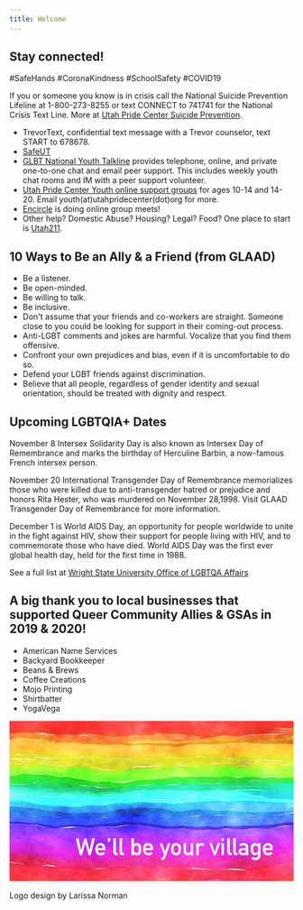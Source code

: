 ```yaml
---
title: Welcome
--- 
```


## Stay connected! 

#SafeHands #CoronaKindness #SchoolSafety #COVID19  

If you or someone you know is in crisis call the National Suicide Prevention Lifeline at 1-800-273-8255 or text CONNECT to 741741 for the National Crisis Text Line. More at [Utah Pride Center Suicide Prevention](https://utahpridecenter.org/prevention). 

- TrevorText, confidential text message with a Trevor counselor, text START to 678678. 
- [SafeUT](https://safeut.med.utah.edu)  
- [GLBT National Youth Talkline](https://www.glbtonline.org) provides telephone, online, and private one-to-one chat and email peer support. This includes weekly youth chat rooms and IM with a peer support volunteer. 
- [Utah Pride Center Youth online support groups](https://utahpridecenter.org/programs/youth-family-programs/) for ages 10-14 and 14-20. Email youth(at)utahpridecenter(dot)org for more.  
- [Encircle](https://encircletogether.org) is doing online group meets!  
- Other help? Domestic Abuse? Housing? Legal? Food? One place to start is [Utah211](https://211utah.org). 


## 10 Ways to Be an Ally & a Friend (from GLAAD)  

- Be a listener.
- Be open-minded.
- Be willing to talk.
- Be inclusive.
- Don't assume that your friends and co-workers are straight. Someone close to you could be looking for support in their coming-out process. 
- Anti-LGBT comments and jokes are harmful. Vocalize that you find them offensive.
- Confront your own prejudices and bias, even if it is uncomfortable to do so.
- Defend your LGBT friends against discrimination.
- Believe that all people, regardless of gender identity and sexual orientation, should be treated with dignity and respect.


## Upcoming LGBTQIA+ Dates

November 8 Intersex Solidarity Day is also known as Intersex Day of Remembrance and marks the birthday of Herculine Barbin, a now-famous French intersex person. 

November 20 International Transgender Day of Remembrance memorializes those who were killed due to anti-transgender hatred or prejudice and honors Rita Hester, who was murdered on November 28,1998. Visit GLAAD Transgender Day of Remembrance for more information.

December 1 is World AIDS Day, an opportunity for people worldwide to unite in the fight against HIV, show their support for people living with HIV, and to commemorate those who have died. World AIDS Day was the first ever global health day, held for the first time in 1988. 

See a full list at [Wright State University Office of LGBTQA Affairs](https://www.wright.edu/diversity-and-inclusion/culture-and-identity-centers/lgbtqa-affairs/international-lgbtqa-dates-to-know)


## A big thank you to local businesses that supported Queer Community Allies & GSAs in 2019 & 2020! 

- American Name Services
- Backyard Bookkeeper
- Beans & Brews 
- Coffee Creations 
- Mojo Printing 
- Shirtbatter
- YogaVega

![we'll be your village](files/rainbow-banner.jpeg)

Logo design by Larissa Norman
